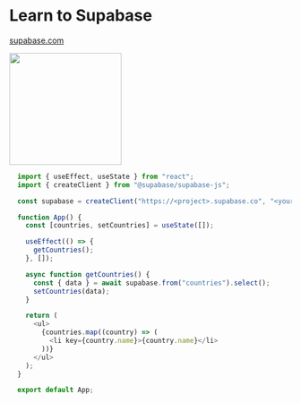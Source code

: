 # Learn to Supabase

[supabase.com](https://supabase.com)

<img src="https://supabase.com/docs/_next/image?url=%2Fdocs%2Fsupabase-dark.svg&w=96&q=75" width="200">


```js
  import { useEffect, useState } from "react";
  import { createClient } from "@supabase/supabase-js";

  const supabase = createClient("https://<project>.supabase.co", "<your-anon-key>");

  function App() {
    const [countries, setCountries] = useState([]);

    useEffect(() => {
      getCountries();
    }, []);

    async function getCountries() {
      const { data } = await supabase.from("countries").select();
      setCountries(data);
    }

    return (
      <ul>
        {countries.map((country) => (
          <li key={country.name}>{country.name}</li>
        ))}
      </ul>
    );
  }

  export default App;
```

